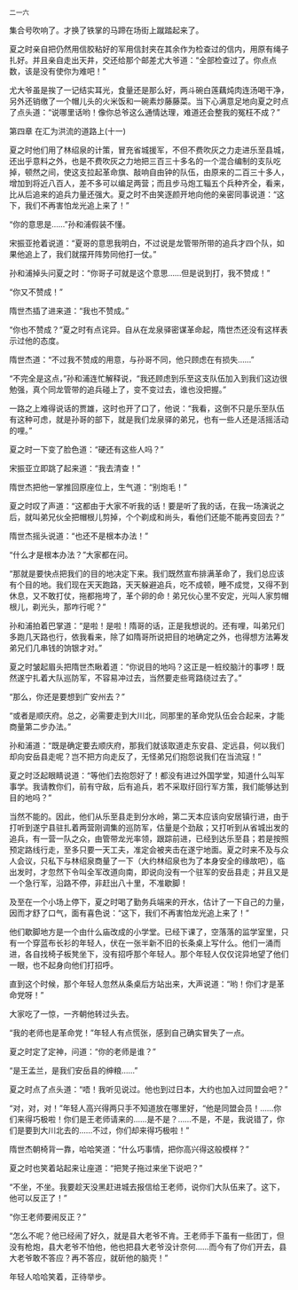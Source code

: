     二一六 

   集合号吹响了。才换了铁掌的马蹄在场街上蹴踏起来了。

   夏之时亲自把仍然用信胶粘好的军用信封夹在其余作为检查过的信内，用原有绳子扎好。并且亲自走出天井，交还给那个邮差尤大爷道：“全部检查过了。你点点数，该是没有使你为难吧！”

   尤大爷虽是挨了一记结实耳光，食量还是那么好，两斗碗白莲藕炖肉连汤喝干净，另外还销缴了一个帽儿头的火米饭和一碗素炒藤藤菜。当下心满意足地向夏之时点了点头道：“说哪里话哟！像你总爷这么通情达理，难道还会整我的冤枉不成？”

   第四章 在汇为洪流的道路上(十一)

   夏之时他们用了林绍泉的计策，冒充省城援军，不但不费吹灰之力走进乐至县城，还出乎意料之外，也是不费吹灰之力地把三百三十多名的一个混合编制的支队吃掉，顿然之间，使这支拉起革命旗、敲响自由钟的队伍，由原来的二百三十多人，增加到将近八百人，差不多可以编足两营；而且步马炮工辎五个兵种齐全，看来，比从后追来的追兵力量还强大。夏之时不由笑逐颜开地向他的亲密同事说道：“这下，我们不再害怕龙光追上来了！”

   “你的意思是……”孙和浦假装不懂。

   宋振亚抢着说道：“夏哥的意思我明白，不过说是龙管带所带的追兵才四个队，如果他追上了，我们就摆开阵势同他打一仗。”

   孙和浦掉头问夏之时：“你哥子可就是这个意思……但是说到打，我不赞成！”

   “你又不赞成！”

   隋世杰插了进来道：“我也不赞成。”

   “你也不赞成？”夏之时有点诧异。自从在龙泉驿密谋革命起，隋世杰还没有这样表示过他的态度。

   隋世杰道：“不过我不赞成的用意，与孙哥不同，他只顾虑在有损失……”

   “不完全是这点，”孙和浦连忙解释说，“我还顾虑到乐至这支队伍加入到我们这边很勉强，真个同龙管带的追兵碰上了，变不变过去，谁也没把握。”

   一路之上难得说话的贾雄，这时也开了口了，他说：“我看，这倒不只是乐至队伍有这种可虑，就是孙哥的部下，就是我们龙泉驿的弟兄，也有一些人还是活摇活动的哩。”

   夏之时一下变了脸色道：“硬还有这些人吗？”

   宋振亚立即跳了起来道：“我去清查！”

   隋世杰把他一掌推回原座位上，生气道：“别炮毛！”

   夏之时叹了声道：“这都由于大家不听我的话！要是听了我的话，在我一场演说之后，就叫弟兄伙全把帽根儿剪掉，个个剃成和尚头，看他们还能不能再变回去？”

   隋世杰摇头说道：“也还不是根本办法！”

   “什么才是根本办法？”大家都在问。

   “那就是要快点把我们的目的地决定下来。我们既然宣布排满革命了，我们总应该有个目的地。我们现在天天跑路，天天躲避追兵，吃不成顿，睡不成觉，又得不到休息，又不敢打仗，拖都拖垮了，革个卵的命！弟兄伙心里不安定，光叫人家剪帽根儿，剃光头，那咋行呢？”

   孙和浦拍着巴掌道：“是啦！是啦！隋哥的话，正是我想说的。还有哩，叫弟兄们多跑几天路也行，依我看来，除了如隋哥所说把目的地确定之外，也得想方法筹发弟兄们几串钱的饷银才对。”

   夏之时皱起眉头把隋世杰瞅着道：“你说目的地吗？这正是一桩绞脑汁的事啰！既然遂宁扎着大队巡防军，不容易冲过去，当然要走些弯路绕过去了。”

   “那么，你还是要想到广安州去？”

   “或者是顺庆府。总之，必需要走到大川北，同那里的革命党队伍会合起来，才能商量第二步办法。”

   孙和浦道：“既是确定要去顺庆府，那我们就该取道走东安县、定远县，何以我们却向安岳县走呢？岂不把方向走反了，无怪弟兄们抱怨说我们在当流寇！”

   夏之时泛起眼睛说道：“等他们去抱怨好了！都没有进过外国学堂，知道什么叫军事学。我请教你们，前有守敌，后有追兵，若不采取纡回行军方策，我们能够达到目的地吗？”

   当然不能的。因此，他们从乐至县走到分水岭，第二天本应该向安居镇行进，由于打听到遂宁县驻扎着两营刚调集的巡防军，估量是个劲敌；又打听到从省城出发的追兵，有一营一队之众，由管带龙光率领，跟踪前进，已经到达乐至县；若是按照预定路线行走，至多只要一天工夫，准定会被夹击在遂宁地面。夏之时来不及与众人会议，只私下与林绍泉商量了一下（大约林绍泉也为了本身安全的缘故吧），临出发时，才忽然下令叫全军改道向南，即说向没有一个驻军的安岳县走；并且又是一个急行军，沿路不停，非赶出八十里，不准歇脚！

   及至在一个小场上停下，夏之时喝了勤务兵端来的开水，估计了一下自己的力量，因而才舒了口气，面有喜色说：“这下，我们不再害怕龙光追上来了！”

   他们歇脚地方是一个由什么庙改成的小学堂。已经下课了，空落落的监学室里，只有一个穿蓝布长衫的年轻人，伏在一张半新不旧的长条桌上写什么。他们一涌而进，各自找椅子板凳坐下，没有招呼那个年轻人。那个年轻人仅仅诧异地望了他们一眼，也不起身向他们打招呼。

   直到这个时候，那个年轻人忽然从条桌后方站出来，大声说道：“哟！你们才是革命党呀！”

   大家吃了一惊，一齐朝他转过头去。

   “我的老师也是革命党！”年轻人有点慌张，感到自己确实冒失了一点。

   夏之时定了定神，问道：“你的老师是谁？”

   “是王孟兰，是我们安岳县的绅粮……”

   夏之时点了点头道：“唔！我听见说过。他也到过日本，大约也加入过同盟会吧？”

   “对，对，对！”年轻人高兴得两只手不知道放在哪里好，“他是同盟会员！……你们来得巧极啦！你们是王老师请来的……是不是？……不是，不是，我说错了，你们是要到大川北去的……不过，你们却来得巧极啦！”

   隋世杰朝椅背一靠，哈哈笑道：“什么巧事情，把你高兴得这般模样？”

   夏之时也笑着站起来让座道：“把凳子拖过来坐下说吧？”

   “不坐，不坐。我要趁天没黑赶进城去报信给王老师，说你们大队伍来了。这下，他可以反正了！”

   “你王老师要闹反正？”

   “怎么不呢？他已经闹了好久，就是县大老爷不肯。王老师手下虽有一些团丁，但没有枪炮，县大老爷不怕他，他也把县大老爷没计奈何……而今有了你们开去，县大老爷敢不答应？再不答应，就斫他的脑壳！”

   年轻人哈哈笑着，正待举步。

